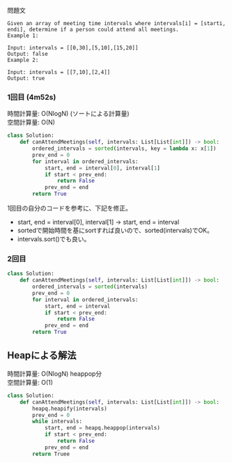 問題文
```
Given an array of meeting time intervals where intervals[i] = [starti, endi], determine if a person could attend all meetings.
Example 1:

Input: intervals = [[0,30],[5,10],[15,20]]
Output: false
Example 2:

Input: intervals = [[7,10],[2,4]]
Output: true
```

### 1回目 (4m52s)
時間計算量: O(NlogN) (ソートによる計算量)<br>
空間計算量: O(N)<br>
```python
class Solution:
    def canAttendMeetings(self, intervals: List[List[int]]) -> bool:
        ordered_intervals = sorted(intervals, key = lambda x: x[1])
        prev_end = 0
        for interval in ordered_intervals:
            start, end = interval[0], interval[1]
            if start < prev_end:
                return False
            prev_end = end
        return True
```

1回目の自分のコードを参考に、下記を修正。
- start, end = interval[0], interval[1] -> start, end = interval
- sortedで開始時間を基にsortすれば良いので、sorted(intervals)でOK。
- intervals.sort()でも良い。

### 2回目
```python
class Solution:
    def canAttendMeetings(self, intervals: List[List[int]]) -> bool:
        ordered_intervals = sorted(intervals)
        prev_end = 0
        for interval in ordered_intervals:
            start, end = interval
            if start < prev_end:
                return False
            prev_end = end
        return True
```


## Heapによる解法
時間計算量: O(NlogN) heappop分<br>
空間計算量: O(1)<br>

```python
class Solution:
    def canAttendMeetings(self, intervals: List[List[int]]) -> bool:
        heapq.heapify(intervals)
        prev_end = 0
        while intervals:
            start, end = heapq.heappop(intervals)
            if start < prev_end:
                return False
            prev_end = end
        return Truee
```
